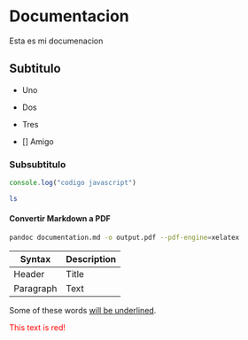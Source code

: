 # Documentacion
Esta es mi documenacion

## Subtitulo

- Uno
- Dos
- Tres

- [] Amigo

### Subsubtitulo

```js
console.log("codigo javascript")
```

```bash
ls
```

#### Convertir Markdown a PDF

```bash
pandoc documentation.md -o output.pdf --pdf-engine=xelatex
```


| Syntax      | Description |
| ----------- | ----------- |
| Header      | Title       |
| Paragraph   | Text        |



Some of these words <ins>will be underlined</ins>.

<font color="red">This text is red!</font>
